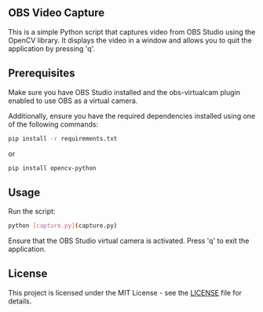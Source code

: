   ## OBS Video Capture
This is a simple Python script that captures video from OBS Studio using the OpenCV library. It displays the video in a window and allows you to quit the application by pressing 'q'.


  ## Prerequisites
Make sure you have OBS Studio installed and the obs-virtualcam plugin enabled to use OBS as a virtual camera.

Additionally, ensure you have the required dependencies installed using one of the following commands:

```bash
pip install -r requirements.txt
```

  or

```bash
pip install opencv-python
```


  ## Usage
Run the script:
```bash
python [capture.py](capture.py)
```
Ensure that the OBS Studio virtual camera is activated.
Press 'q' to exit the application.


  ## License
This project is licensed under the MIT License - see the [LICENSE](LICENSE) file for details.
